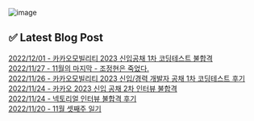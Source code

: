 ![image](https://user-images.githubusercontent.com/76645095/162124599-f9d701d6-e523-49c4-a6ce-193dc38f1026.png)

## ✅ Latest Blog Post

[2022/12/01 - 카카오모빌리티 2023 신입공채 1차 코딩테스트 불합격](http://blog.naver.com/ds4ouj/222943028667) <br/>
[2022/11/27 - 11월의 마지막 - 조정현은 죽었다.](http://blog.naver.com/ds4ouj/222939326689) <br/>
[2022/11/26 - 카카오모빌리티 2023 신입/경력 개발자 공채 1차 코딩테스트 후기](http://blog.naver.com/ds4ouj/222938694200) <br/>
[2022/11/24 - 카카오 2023 신입 공채 2차 인터뷰 불합격](http://blog.naver.com/ds4ouj/222937177361) <br/>
[2022/11/24 - 넥토리얼 인터뷰 불합격 후기](http://blog.naver.com/ds4ouj/222937009855) <br/>
[2022/11/20 - 11월 셋째주 일기](http://blog.naver.com/ds4ouj/222933630017) <br/>
